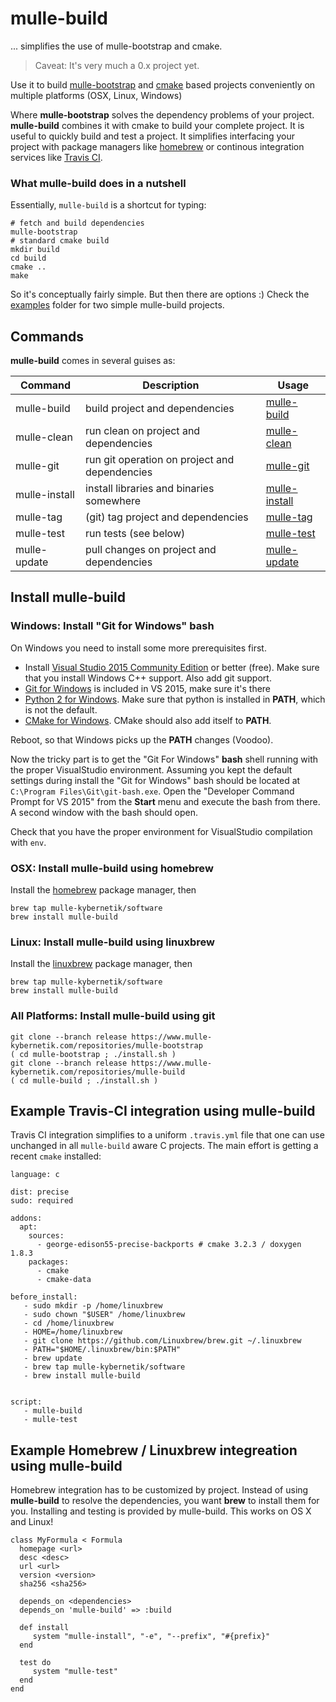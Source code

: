 # mulle-build

... simplifies the use of mulle-bootstrap and cmake.

> Caveat: It's very much a 0.x project yet.

Use it to build [mulle-bootstrap](//www.mulle-kybernetik.com/software/git/mulle-bootstrap) and [cmake](//gitlab.kitware.com/cmake/cmake) based
projects conveniently on multiple platforms (OSX, Linux, Windows)

Where **mulle-bootstrap** solves the dependency problems of your project.
**mulle-build** combines it with cmake to build your complete project. It is
useful to quickly build and test a project. It simplifies interfacing your
project with package managers like [homebrew](//brew.sh) or continous
integration services like [Travis CI](//travis-ci.org/).


### What mulle-build does in a nutshell

Essentially, `mulle-build` is a shortcut for typing:


```
# fetch and build dependencies
mulle-bootstrap
# standard cmake build
mkdir build
cd build
cmake ..
make
```

So it's conceptually fairly simple. But then there are options :) Check the
[examples](examples) folder for two simple mulle-build projects.


## Commands

**mulle-build** comes in several guises as:


Command       | Description                                   | Usage
--------------|-----------------------------------------------|---------------
mulle-build   | build project and dependencies                | [mulle-build](dox/mulle-build.md)
mulle-clean   | run clean on project and dependencies         | [mulle-clean](dox/mulle-clean.md)
mulle-git     | run git operation on project and dependencies | [mulle-git](dox/mulle-git.md)
mulle-install | install libraries and binaries somewhere      | [mulle-install](dox/mulle-install.md)
mulle-tag     | (git) tag project and dependencies            | [mulle-tag](dox/mulle-tag.md)
mulle-test    | run tests (see below)                         | [mulle-test](dox/mulle-test.md)
mulle-update  | pull changes on project and dependencies      | [mulle-update](dox/mulle-update.md)


## Install mulle-build

### Windows: Install "Git for Windows" bash

On Windows you need to install some more prerequisites first.

* Install [Visual Studio 2015 Community Edition](//beta.visualstudio.com/downloads/)
or better (free). Make sure that you install Windows C++ support. Also add git support.
* [Git for Windows](//git-scm.com/download/win) is included in VS 2015, make sure it's there
* [Python 2 for Windows](//www.python.org/downloads/windows/). Make sure that python is installed in **PATH**, which is not the default.
* [CMake for Windows](//cmake.org/download/). CMake should also add itself to **PATH**.

Reboot, so that Windows picks up the **PATH** changes (Voodoo).

Now the tricky part is to get the "Git For Windows" **bash** shell running with
the proper VisualStudio environment.  Assuming you kept the default settings
during install the "Git for Windows" bash should be located at
`C:\Program Files\Git\git-bash.exe`. Open the
"Developer Command Prompt for VS 2015" from the **Start** menu and execute
the bash from there. A second window with the bash should open.

Check that you have the proper environment for VisualStudio compilation with
`env`.


### OSX: Install mulle-build using homebrew

Install the [homebrew](//brew.sh/) package manager, then

```
brew tap mulle-kybernetik/software
brew install mulle-build
```

### Linux: Install mulle-build using linuxbrew

Install the [linuxbrew](//linuxbrew.sh/) package manager, then

```
brew tap mulle-kybernetik/software
brew install mulle-build
```

### All Platforms: Install mulle-build using git

```
git clone --branch release https://www.mulle-kybernetik.com/repositories/mulle-bootstrap
( cd mulle-bootstrap ; ./install.sh )
git clone --branch release https://www.mulle-kybernetik.com/repositories/mulle-build
( cd mulle-build ; ./install.sh )
```


## Example Travis-CI integration using mulle-build

Travis CI integration simplifies to a uniform `.travis.yml` file that one
can use unchanged in all `mulle-build` aware C projects. The main effort is
getting a recent `cmake` installed:


```
language: c

dist: precise
sudo: required

addons:
  apt:
    sources:
      - george-edison55-precise-backports # cmake 3.2.3 / doxygen 1.8.3
    packages:
      - cmake
      - cmake-data

before_install:
   - sudo mkdir -p /home/linuxbrew
   - sudo chown "$USER" /home/linuxbrew
   - cd /home/linuxbrew
   - HOME=/home/linuxbrew
   - git clone https://github.com/Linuxbrew/brew.git ~/.linuxbrew
   - PATH="$HOME/.linuxbrew/bin:$PATH"
   - brew update
   - brew tap mulle-kybernetik/software
   - brew install mulle-build


script:
   - mulle-build
   - mulle-test
```

## Example Homebrew / Linuxbrew integreation using mulle-build

Homebrew integration has to be customized by project. Instead of using
**mulle-build** to resolve the dependencies, you want **brew** to install them
for you. Installing and testing is provided by mulle-build. This works on OS X
and Linux!


```
class MyFormula < Formula
  homepage <url>
  desc <desc>
  url <url>
  version <version>
  sha256 <sha256>

  depends_on <dependencies>
  depends_on 'mulle-build' => :build

  def install
     system "mulle-install", "-e", "--prefix", "#{prefix}"
  end

  test do
     system "mulle-test"
  end
end
```
